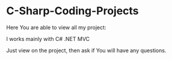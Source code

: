 # C-Sharp-Coding-Projects

Here You are able to view all my project:

I works mainly with C# .NET MVC

Just view on the project, then ask if You will have any questions.
